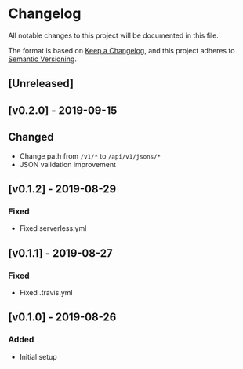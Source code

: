 # Changelog
All notable changes to this project will be documented in this file.

The format is based on [Keep a Changelog](https://keepachangelog.com/en/1.0.0/),
and this project adheres to [Semantic Versioning](https://semver.org/spec/v2.0.0.html).

## [Unreleased]

## [v0.2.0] - 2019-09-15
## Changed
- Change path from `/v1/*` to `/api/v1/jsons/*`
- JSON validation improvement

## [v0.1.2] - 2019-08-29
### Fixed
- Fixed serverless.yml

## [v0.1.1] - 2019-08-27
### Fixed
- Fixed .travis.yml

## [v0.1.0] - 2019-08-26
### Added
- Initial setup

